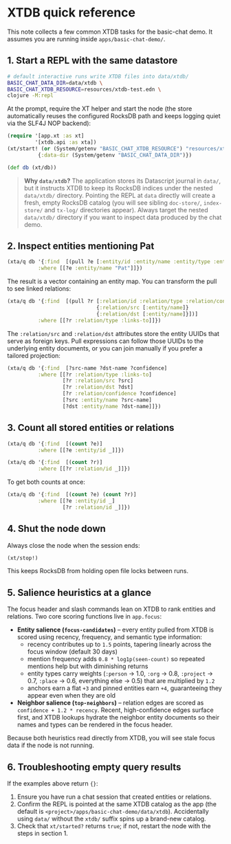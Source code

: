 # XTDB quick reference

This note collects a few common XTDB tasks for the basic-chat demo. It assumes
you are running inside `apps/basic-chat-demo/`.

## 1. Start a REPL with the same datastore

```bash
# default interactive runs write XTDB files into data/xtdb/
BASIC_CHAT_DATA_DIR=data/xtdb \
BASIC_CHAT_XTDB_RESOURCE=resources/xtdb-test.edn \
clojure -M:repl
```

At the prompt, require the XT helper and start the node (the store
automatically reuses the configured RocksDB path and keeps logging quiet via the
SLF4J NOP backend):

```clojure
(require '[app.xt :as xt]
         '[xtdb.api :as xta])
(xt/start! (or (System/getenv "BASIC_CHAT_XTDB_RESOURCE") "resources/xtdb-test.edn")
          {:data-dir (System/getenv "BASIC_CHAT_DATA_DIR")})

(def db (xt/db))
```

> **Why `data/xtdb`?** The application stores its Datascript journal in
> `data/`, but it instructs XTDB to keep its RocksDB indices under the nested
> `data/xtdb/` directory. Pointing the REPL at `data` directly will create a
> fresh, empty RocksDB catalog (you will see sibling `doc-store/`, `index-store/`
> and `tx-log/` directories appear). Always target the nested `data/xtdb/`
> directory if you want to inspect data produced by the chat demo.

## 2. Inspect entities mentioning Pat

```clojure
(xta/q db '{:find  [(pull ?e [:entity/id :entity/name :entity/type :entity/seen-count :entity/last-seen :entity/pinned?])]
          :where [[?e :entity/name "Pat"]]})
```

The result is a vector containing an entity map. You can transform the pull to
see linked relations:

```clojure
(xta/q db '{:find  [(pull ?r [:relation/id :relation/type :relation/confidence :relation/last-seen
                             {:relation/src [:entity/name]}
                             {:relation/dst [:entity/name]}])]
          :where [[?r :relation/type :links-to]]})
```

The `:relation/src` and `:relation/dst` attributes store the entity UUIDs that
serve as foreign keys. Pull expressions can follow those UUIDs to the
underlying entity documents, or you can join manually if you prefer a tailored
projection:

```clojure
(xta/q db '{:find  [?src-name ?dst-name ?confidence]
          :where [[?r :relation/type :links-to]
                  [?r :relation/src ?src]
                  [?r :relation/dst ?dst]
                  [?r :relation/confidence ?confidence]
                  [?src :entity/name ?src-name]
                  [?dst :entity/name ?dst-name]]})
```

## 3. Count all stored entities or relations

```clojure
(xta/q db '{:find  [(count ?e)]
          :where [[?e :entity/id _]]})

(xta/q db '{:find  [(count ?r)]
          :where [[?r :relation/id _]]})
```

To get both counts at once:

```clojure
(xta/q db '{:find  [(count ?e) (count ?r)]
          :where [[?e :entity/id _]
                  [?r :relation/id _]]})
```

## 4. Shut the node down

Always close the node when the session ends:

```clojure
(xt/stop!)
```

This keeps RocksDB from holding open file locks between runs.

## 5. Salience heuristics at a glance

The focus header and slash commands lean on XTDB to rank entities and
relations. Two core scoring functions live in `app.focus`:

* **Entity salience (`focus-candidates`)** – every entity pulled from XTDB is
  scored using recency, frequency, and semantic type information:
  * recency contributes up to `1.5` points, tapering linearly across the focus
    window (default 30 days)
  * mention frequency adds `0.8 * log1p(seen-count)` so repeated mentions help
    but with diminishing returns
  * entity types carry weights (`:person` → 1.0, `:org` → 0.8, `:project` → 0.7,
    `:place` → 0.6, everything else → 0.5) that are multiplied by `1.2`
  * anchors earn a flat `+3` and pinned entities earn `+4`, guaranteeing they
    appear even when they are old
* **Neighbor salience (`top-neighbors`)** – relation edges are scored as
  `confidence + 1.2 * recency`. Recent, high-confidence edges surface first,
  and XTDB lookups hydrate the neighbor entity documents so their names and
  types can be rendered in the focus header.

Because both heuristics read directly from XTDB, you will see stale focus data
if the node is not running.

## 6. Troubleshooting empty query results

If the examples above return `{}`:

1. Ensure you have run a chat session that created entities or relations.
2. Confirm the REPL is pointed at the same XTDB catalog as the app (the default
   is `<project>/apps/basic-chat-demo/data/xtdb`). Accidentally using `data/`
   without the `xtdb/` suffix spins up a brand-new catalog.
3. Check that `xt/started?` returns `true`; if not, restart the node with the
   steps in section 1.
